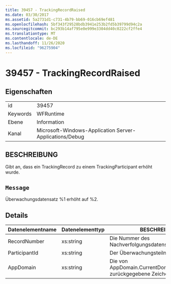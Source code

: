 ```yaml
---
title: 39457 - TrackingRecordRaised
ms.date: 03/30/2017
ms.assetid: 5a2731d1-c731-4b79-bb69-016cb69ef481
ms.openlocfilehash: 5bf343f29528bdb3941e253b2fd5b39799d94c2a
ms.sourcegitcommit: bc293b14af795e0e999e3304dd40c0222cf2ffe4
ms.translationtype: MT
ms.contentlocale: de-DE
ms.lasthandoff: 11/26/2020
ms.locfileid: "96275904"
---
```

# <a name="39457---trackingrecordraised"></a>39457 - TrackingRecordRaised

## <a name="properties"></a>Eigenschaften  
  
|||  
|-|-|  
|id|39457|  
|Keywords|WFRuntime|  
|Ebene|Information|  
|Kanal|Microsoft-Windows-Application Server-Applications/Debug|  
  
## <a name="description"></a>BESCHREIBUNG  

 Gibt an, dass ein TrackingRecord zu einem TrackingParticipant erhöht wurde.  
  
## <a name="message"></a>`Message`  

 Überwachungsdatensatz %1 erhöht auf %2.  
  
## <a name="details"></a>Details  
  
|Datenelementname|Datenelementtyp|BESCHREIBUNG|  
|--------------------|--------------------|-----------------|  
|RecordNumber|xs:string|Die Nummer des Nachverfolgungsdatensatzes.|  
|ParticipantId|xs:string|Der Überwachungsteilnehmer.|  
|AppDomain|xs:string|Die von AppDomain.CurrentDomain.FriendlyName zurückgegebene Zeichenfolge.|

